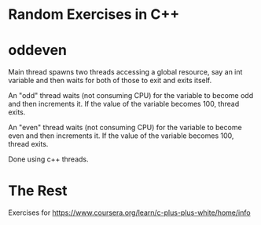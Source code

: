 # Random Exercises in C++

# oddeven
Main thread spawns two threads accessing a global resource, say an int variable
and then waits for both of those to exit and exits itself.

An "odd" thread waits (not consuming CPU) for the variable to become odd and
then increments it.  If the value of the variable becomes 100, thread exits.

An "even" thread waits (not consuming CPU) for the variable to become even and
then increments it.  If the value of the variable becomes 100, thread exits.

Done using c++ threads.

# The Rest

Exercises for https://www.coursera.org/learn/c-plus-plus-white/home/info
